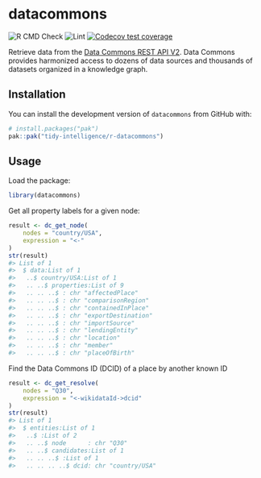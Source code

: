 
<!-- README.md is generated from README.Rmd. Please edit that file -->

# datacommons

<!-- badges: start -->

<!-- [![CRAN status](https://www.r-pkg.org/badges/version/uisapi)](https://cran.r-project.org/package=datacommons)
[![CRAN downloads](https://cranlogs.r-pkg.org/badges/uisapi)](https://cran.r-project.org/package=datacommons) -->

![R CMD
Check](https://github.com/tidy-intelligence/r-datacommons/actions/workflows/R-CMD-check.yaml/badge.svg)
![Lint](https://github.com/tidy-intelligence/r-datacommons/actions/workflows/lint.yaml/badge.svg)
[![Codecov test
coverage](https://codecov.io/gh/tidy-intelligence/r-datacommons/graph/badge.svg)](https://app.codecov.io/gh/tidy-intelligence/r-datacommons)
<!-- badges: end -->

Retrieve data from the [Data Commons REST API
V2](https://docs.datacommons.org/api/rest/v2/). Data Commons provides
harmonized access to dozens of data sources and thousands of datasets
organized in a knowledge graph.

## Installation

<!-- You can install `datacommons` from [CRAN](https://cran.r-project.org/package=datacommons) via:
&#10;
``` r
install.packages("datacommons")
```
-->

You can install the development version of `datacommons` from GitHub
with:

``` r
# install.packages("pak")
pak::pak("tidy-intelligence/r-datacommons")
```

## Usage

Load the package:

``` r
library(datacommons)
```

Get all property labels for a given node:

``` r
result <- dc_get_node(
    nodes = "country/USA", 
    expression = "<-"
)
str(result)
#> List of 1
#>  $ data:List of 1
#>   ..$ country/USA:List of 1
#>   .. ..$ properties:List of 9
#>   .. .. ..$ : chr "affectedPlace"
#>   .. .. ..$ : chr "comparisonRegion"
#>   .. .. ..$ : chr "containedInPlace"
#>   .. .. ..$ : chr "exportDestination"
#>   .. .. ..$ : chr "importSource"
#>   .. .. ..$ : chr "lendingEntity"
#>   .. .. ..$ : chr "location"
#>   .. .. ..$ : chr "member"
#>   .. .. ..$ : chr "placeOfBirth"
```

Find the Data Commons ID (DCID) of a place by another known ID

``` r
result <- dc_get_resolve(
    nodes = "Q30",
    expression = "<-wikidataId->dcid"
)
str(result)
#> List of 1
#>  $ entities:List of 1
#>   ..$ :List of 2
#>   .. ..$ node      : chr "Q30"
#>   .. ..$ candidates:List of 1
#>   .. .. ..$ :List of 1
#>   .. .. .. ..$ dcid: chr "country/USA"
```
